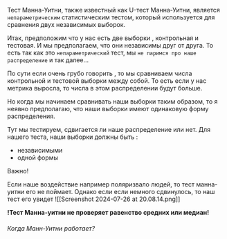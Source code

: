 Тест Манна-Уитни, также известный как U-тест Манна-Уитни, является `непараметрическим`
статистическим тестом, который используется для сравнения двух независимых выборок. 

Итак, предположим что у нас есть две выборки , контрольная и тестовая. И мы предполагаем, что они независимы друг от друга. То есть так как это `непараметрический` тест, мы `не паримся про наше распределение` и так далее... 

По сути  если очень грубо говорить , то мы сравниваем числа контрольной и тестовой выборки между собой.  То есть если у нас метрика выросла, то числа в этом распределении будут больше. 

Но когда мы начинаем сравнивать наши выборки таким образом, то я неявно предполагаю, что наши выборки имеют одинаковую форму распределения. 

Тут мы тестируем, сдвигается ли наше распределение или нет. Для нашего теста, наши выборки должны быть : 

- независимыми 
- одной формы

Важно!

Если наше воздействие например поляризвало людей, то тест манна-уитни его не поймает. Однако если если немного сдвинулось, то наш тест его увидет 
![[Screenshot 2024-07-26 at 20.08.14.png]]

**!Тест Манна-уитни не проверяет равенство средних или медиан!**

<h6>Когда Манн-Уитни работает?</h6>

